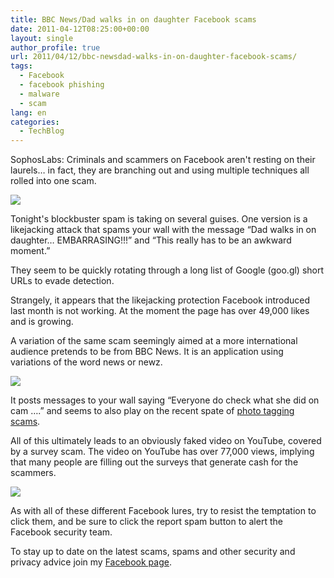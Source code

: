 ```yaml
---
title: BBC News/Dad walks in on daughter Facebook scams
date: 2011-04-12T08:25:00+00:00
layout: single
author_profile: true
url: 2011/04/12/bbc-newsdad-walks-in-on-daughter-facebook-scams/
tags:
  - Facebook
  - facebook phishing
  - malware
  - scam
lang: en
categories: 
  - TechBlog
---
```

SophosLabs: Criminals and scammers on Facebook aren't resting on their laurels… in fact, they are branching out and using multiple techniques all rolled into one scam.

[![](http://1.bp.blogspot.com/-ltM4-srznSk/TaQEnf-D4sI/AAAAAAAAD0s/qYKt1STE-dY/s1600/dadwalks225.png)](http://1.bp.blogspot.com/-ltM4-srznSk/TaQEnf-D4sI/AAAAAAAAD0s/qYKt1STE-dY/s1600/dadwalks225.png)

Tonight's blockbuster spam is taking on several guises. One version is a likejacking attack that spams your wall with the message “Dad walks in on daughter… EMBARRASING!!!” and “This really has to be an awkward moment.”

They seem to be quickly rotating through a long list of Google (goo.gl) short URLs to evade detection.

Strangely, it appears that the likejacking protection Facebook introduced last month is not working. At the moment the page has over 49,000 likes and is growing.

A variation of the same scam seemingly aimed at a more international audience pretends to be from BBC News. It is an application using variations of the word news or newz.

[![](http://3.bp.blogspot.com/-_jCbWGvUK0A/TaQEmQakQpI/AAAAAAAAD0o/0IRZ3A3aUxk/s1600/bbcnewz.png)](http://3.bp.blogspot.com/-_jCbWGvUK0A/TaQEmQakQpI/AAAAAAAAD0o/0IRZ3A3aUxk/s1600/bbcnewz.png)

It posts messages to your wall saying “Everyone do check what she did on cam ….” and seems to also play on the recent spate of [photo tagging scams](http://nakedsecurity.sophos.com/2011/04/11/olive-garden-food-photo-tagged-you-on-facebook-its-a-viral-scam/).

All of this ultimately leads to an obviously faked video on YouTube, covered by a survey scam. The video on YouTube has over 77,000 views, implying that many people are filling out the surveys that generate cash for the scammers.

[![](http://1.bp.blogspot.com/-dz-ZKYxAhwE/TaQEox5kowI/AAAAAAAAD0w/VVUqcgw3IfA/s1600/dadyoutube500.png)](http://1.bp.blogspot.com/-dz-ZKYxAhwE/TaQEox5kowI/AAAAAAAAD0w/VVUqcgw3IfA/s1600/dadyoutube500.png)

As with all of these different Facebook lures, try to resist the temptation to click them, and be sure to click the report spam button to alert the Facebook security team.

To stay up to date on the latest scams, spams and other security and privacy advice join my [Facebook page](https://www.facebook.com/omidsnetwork).